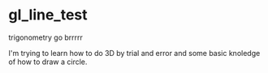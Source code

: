 # gl_line_test
trigonometry go brrrrr

I'm trying to learn how to do 3D by trial and error and some basic knoledge of how to draw a circle.
